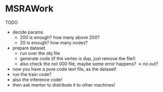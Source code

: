 # MSRAWork

TODO
- decide params
    - 200 is enough? how many above 200?
    - 20 is enough? how many nodes? 
- prepare dataset
    - run over the obj file
    - generate code (if the vertex is dup, just remove the file!)
    - also check the not 000 file, maybe some error happens? -> no out?
- now you have a pure code text file, as the dataset!
- run the train code?
- also the inference code!
- then ask mentor to distribute it to other machines!